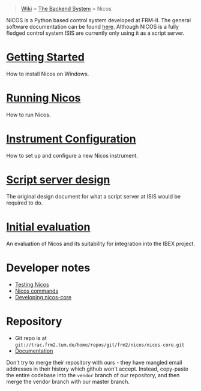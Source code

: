 > [Wiki](Home) > [The Backend System](The-Backend-System) > Nicos

NICOS is a Python based control system developed at FRM-II. The general software documentation can be found [here](http://cdn.frm2.tum.de/fileadmin/stuff/services/ITServices/nicos-master/dirhtml/). Although NICOS is a fully fledged control system ISIS are currently only using it as a script server.

# [Getting Started](Installing-Nicos-on-Windows)

How to install Nicos on Windows.

# [Running Nicos](Running-Nicos)

How to run Nicos.

# [Instrument Configuration](Configuring-a-New-Nicos-Instrument)

How to set up and configure a new Nicos instrument.

# [Script server design](Script-server-design)

The original design document for what a script server at ISIS would be required to do.

# [Initial evaluation](Nicos-evaluation)

An evaluation of Nicos and its suitability for integration into the IBEX project.

# Developer notes
- [Testing Nicos](testing-nicos)
- [Nicos commands](NICOS-commands)
- [Developing nicos-core](Developing-NICOS)

# Repository

- Git repo is at `git://trac.frm2.tum.de/home/repos/git/frm2/nicos/nicos-core.git`
- [Documentation](http://cdn.frm2.tum.de/fileadmin/stuff/services/ITServices/nicos-2.0/dirhtml/)

Don't try to merge their repository with ours - they have mangled email addresses in their history which github won't accept. Instead, copy-paste the entire codebase into the `vendor` branch of our repository, and then merge the vendor branch with our master branch.